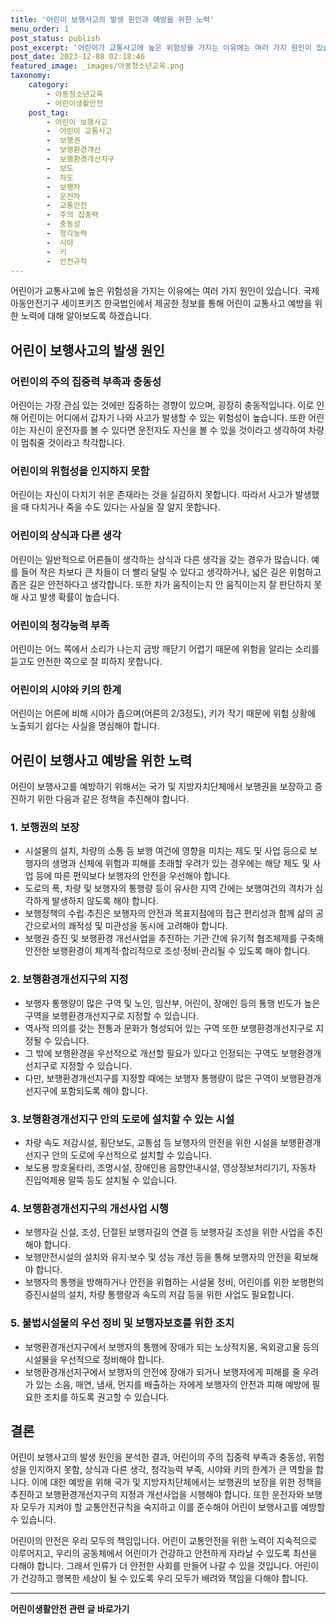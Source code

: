 ```yaml
---
title: '어린이 보행사고의 발생 원인과 예방을 위한 노력'
menu_order: 1
post_status: publish
post_excerpt: '어린이가 교통사고에 높은 위험성을 가지는 이유에는 여러 가지 원인이 있습니다. 국제아동안전기구 세이프키즈 한국법인에서 제공한 정보를 통해 어린이 교통사고 예방을 위한 노력에 대해 알아보도록 하겠습니다.'
post_date: 2023-12-08 02:18:46
featured_image: _images/아동청소년교육.png
taxonomy:
    category:
        - 아동청소년교육
        - 어린이생활안전
    post_tag:
        - 어린이 보행사고
        -  어린이 교통사고
        -  보행권
        -  보행환경개선
        -  보행환경개선지구
        -  보도
        -  차도
        -  보행자
        -  운전자
        -  교통안전
        -  주의 집중력
        -  충동성
        -  청각능력
        -  시야
        -  키
        -  안전규칙
---
```



어린이가 교통사고에 높은 위험성을 가지는 이유에는 여러 가지 원인이 있습니다. 국제아동안전기구 세이프키즈 한국법인에서 제공한 정보를 통해 어린이 교통사고 예방을 위한 노력에 대해 알아보도록 하겠습니다.

## 어린이 보행사고의 발생 원인

### 어린이의 주의 집중력 부족과 충동성

어린이는 가장 관심 있는 것에만 집중하는 경향이 있으며, 굉장히 충동적입니다. 이로 인해 어린이는 어디에서 갑자기 나와 사고가 발생할 수 있는 위험성이 높습니다. 또한 어린이는 자신이 운전자를 볼 수 있다면 운전자도 자신을 볼 수 있을 것이라고 생각하여 차량이 멈춰줄 것이라고 착각합니다.

### 어린이의 위험성을 인지하지 못함

어린이는 자신이 다치기 쉬운 존재라는 것을 실감하지 못합니다. 따라서 사고가 발생했을 때 다치거나 죽을 수도 있다는 사실을 잘 알지 못합니다.

### 어린이의 상식과 다른 생각

어린이는 일반적으로 어른들이 생각하는 상식과 다른 생각을 갖는 경우가 많습니다. 예를 들어 작은 차보다 큰 차들이 더 빨리 달릴 수 있다고 생각하거나, 넓은 길은 위험하고 좁은 길은 안전하다고 생각합니다. 또한 차가 움직이는지 안 움직이는지 잘 판단하지 못해 사고 발생 확률이 높습니다.

### 어린이의 청각능력 부족

어린이는 어느 쪽에서 소리가 나는지 금방 깨닫기 어렵기 때문에 위험을 알리는 소리를 듣고도 안전한 쪽으로 잘 피하지 못합니다.

### 어린이의 시야와 키의 한계

어린이는 어른에 비해 시야가 좁으며(어른의 2/3정도), 키가 작기 때문에 위험 상황에 노출되기 쉽다는 사실을 명심해야 합니다.

## 어린이 보행사고 예방을 위한 노력

어린이 보행사고를 예방하기 위해서는 국가 및 지방자치단체에서 보행권을 보장하고 증진하기 위한 다음과 같은 정책을 추진해야 합니다.

### 1. 보행권의 보장

- 시설물의 설치, 차량의 소통 등 보행 여건에 영향을 미치는 제도 및 사업 등으로 보행자의 생명과 신체에 위험과 피해를 초래할 우려가 있는 경우에는 해당 제도 및 사업 등에 따른 편익보다 보행자의 안전을 우선해야 합니다.
- 도로의 폭, 차량 및 보행자의 통행량 등이 유사한 지역 간에는 보행여건의 격차가 심각하게 발생하지 않도록 해야 합니다.
- 보행정책의 수립·추진은 보행자의 안전과 목표지점에의 접근 편리성과 함께 삶의 공간으로서의 쾌적성 및 미관성을 동시에 고려해야 합니다.
- 보행권 증진 및 보행환경 개선사업을 추진하는 기관 간에 유기적 협조체제를 구축해 안전한 보행환경이 체계적·합리적으로 조성·정비·관리될 수 있도록 해야 합니다.

### 2. 보행환경개선지구의 지정

- 보행자 통행량이 많은 구역 및 노인, 임산부, 어린이, 장애인 등의 통행 빈도가 높은 구역을 보행환경개선지구로 지정할 수 있습니다.
- 역사적 의의를 갖는 전통과 문화가 형성되어 있는 구역 또한 보행환경개선지구로 지정될 수 있습니다.
- 그 밖에 보행환경을 우선적으로 개선할 필요가 있다고 인정되는 구역도 보행환경개선지구로 지정할 수 있습니다.
- 다만, 보행환경개선지구를 지정할 때에는 보행자 통행량이 많은 구역이 보행환경개선지구에 포함되도록 해야 합니다.

### 3. 보행환경개선지구 안의 도로에 설치할 수 있는 시설

- 차량 속도 저감시설, 횡단보도, 교통섬 등 보행자의 안전을 위한 시설을 보행환경개선지구 안의 도로에 우선적으로 설치할 수 있습니다.
- 보도용 방호울타리, 조명시설, 장애인용 음향안내시설, 영상정보처리기기, 자동차 진입억제용 말뚝 등도 설치될 수 있습니다.

### 4. 보행환경개선지구의 개선사업 시행

- 보행자길 신설, 조성, 단절된 보행자길의 연결 등 보행자길 조성을 위한 사업을 추진해야 합니다.
- 보행안전시설의 설치와 유지·보수 및 성능 개선 등을 통해 보행자의 안전을 확보해야 합니다.
- 보행자의 통행을 방해하거나 안전을 위협하는 시설물 정비, 어린이를 위한 보행편의증진시설의 설치, 차량 통행량과 속도의 저감 등을 위한 사업도 필요합니다.

### 5. 불법시설물의 우선 정비 및 보행자보호를 위한 조치

- 보행환경개선지구에서 보행자의 통행에 장애가 되는 노상적치물, 옥외광고물 등의 시설물을 우선적으로 정비해야 합니다.
- 보행환경개선지구에서 보행자의 안전에 장애가 되거나 보행자에게 피해를 줄 우려가 있는 소음, 매연, 냄새, 먼지를 배출하는 자에게 보행자의 안전과 피해 예방에 필요한 조치를 하도록 권고할 수 있습니다.

## 결론

어린이 보행사고의 발생 원인을 분석한 결과, 어린이의 주의 집중력 부족과 충동성, 위험성을 인지하지 못함, 상식과 다른 생각, 청각능력 부족, 시야와 키의 한계가 큰 역할을 합니다. 이에 대한 예방을 위해 국가 및 지방자치단체에서는 보행권의 보장을 위한 정책을 추진하고 보행환경개선지구의 지정과 개선사업을 시행해야 합니다. 또한 운전자와 보행자 모두가 지켜야 할 교통안전규칙을 숙지하고 이를 준수해야 어린이 보행사고를 예방할 수 있습니다.

어린이의 안전은 우리 모두의 책임입니다. 어린이 교통안전을 위한 노력이 지속적으로 이루어지고, 우리의 공동체에서 어린이가 건강하고 안전하게 자라날 수 있도록 최선을 다해야 합니다. 그래서 인류가 더 안전한 사회를 만들어 나갈 수 있을 것입니다. 어린이가 건강하고 행복한 세상이 될 수 있도록 우리 모두가 배려와 책임을 다해야 합니다.

<!-- wp:separator -->
<hr class="wp-block-separator has-alpha-channel-opacity"/>
<!-- /wp:separator -->

<!-- wp:group {"backgroundColor":"base","layout":{"type":"constrained"}} -->
<div class="wp-block-group has-base-background-color has-background"><!-- wp:paragraph {"align":"center","fontSize":"medium"} -->
<p class="has-text-align-center has-large-font-size"><strong>어린이생활안전 관련 글 바로가기</strong></p>
<!-- /wp:paragraph -->


<!-- wp:latest-posts
{"categories":[{"id":30736,"count":19,"description":"","link":"https://uknowlaw.com/category/%ec%96%b4%eb%a6%b0%ec%9d%b4%ec%83%9d%ed%99%9c%ec%95%88%ec%a0%84/","name":"어린이생활안전","slug":"어린이생활안전","taxonomy":"category","parent":0,"meta":[],"_links":{"self":[{"href":"https://uknowlaw.com/wp-json/wp/v2/categories/30736"}],"collection":[{"href":"https://uknowlaw.com/wp-json/wp/v2/categories"}],"about":[{"href":"https://uknowlaw.com/wp-json/wp/v2/taxonomies/category"}],"wp:post_type":[{"href":"https://uknowlaw.com/wp-json/wp/v2/posts?categories=30736"}],"curies":[{"name":"wp","href":"https://api.w.org/{rel}","templated":true}]}}],"postsToShow":100,"excerptLength":28,"postLayout":"grid","columns":2,"featuredImageAlign":"left","featuredImageSizeSlug":"large","fontSize":"small"} /--></div>
<!-- /wp:group -->